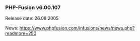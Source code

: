 ### PHP-Fusion v6.00.107
Release date: 26.08.2005

News: https://www.phpfusion.com/infusions/news/news.php?readmore=250
